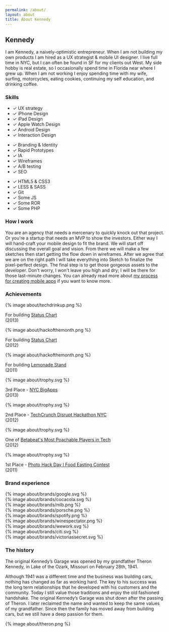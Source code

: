 ```yaml
---
permalink: /about/
layout: about
title: About Kennedy
---
```


<div class="row">
	<div class="col-3">
    <h2>Kennedy</h2>
  </div><!--/col-->
	<div class="col-9">
		<p>I am Kennedy, a naively-optimistic entrepreneur. When I am not building my own products I am hired as a UX strategist &amp; mobile UI designer. I live full time in NYC, but I can often be found in SF for my clients out West. My side hobby is real estate, so I occasionally spend time in Florida near where I grew up. When I am not working I enjoy spending time with my wife, surfing, motorcycles, eating cookies, continuing my self education, and drinking coffee.</p>
	</div><!--/col-->
</div><!--/row-->

<div class="row">
	<div class="col-3">
    <h3>Skills</h3>
  </div><!--/col-->
	<div class="col-9">
		<div class="col-4">
		  <ul class="skills">
				<li><i class="ss-icon ss-standard">&#x2713;</i> UX strategy</li>
		    <li><i class="ss-icon ss-standard">&#x2713;</i> iPhone Design</li>
		    <li><i class="ss-icon ss-standard">&#x2713;</i> iPad Design</li>
				<li><i class="ss-icon ss-standard">&#x2713;</i> Apple Watch Design</li>
		    <li><i class="ss-icon ss-standard">&#x2713;</i> Android Design</li>
		    <li><i class="ss-icon ss-standard">&#x2713;</i> Interaction Design</li>
		  </ul>
		</div><!--/col-->
		<div class="col-4">
		  <ul class="skills">
		    <li><i class="ss-icon ss-standard">&#x2713;</i> Branding &amp; Identity</li>
				<li><i class="ss-icon ss-standard">&#x2713;</i> Rapid Prototypes</li>
		    <li><i class="ss-icon ss-standard">&#x2713;</i> IA</li>
				<li><i class="ss-icon ss-standard">&#x2713;</i> Wireframes</li>
		    <li><i class="ss-icon ss-standard">&#x2713;</i> A/B testing</li>
		    <li><i class="ss-icon ss-standard">&#x2713;</i> SEO</li>
		  </ul>
		</div><!--/col-->
		<div class="col-4">
		  <ul class="skills">
				<li><i class="ss-icon ss-standard">&#x2713;</i> HTML5 &amp; CSS3</li>
		    <li><i class="ss-icon ss-standard">&#x2713;</i> LESS &amp; SASS</li>
		    <li><i class="ss-icon ss-standard">&#x2713;</i> Git</li>
				<li><i class="ss-icon ss-standard">&#x2713;</i> Some JS</li>
		    <li><i class="ss-icon ss-standard">&#x2713;</i> Some ROR</li>
		    <li><i class="ss-icon ss-standard">&#x2713;</i> Some PHP</li>
		  </ul>
		</div><!--/col-->
	</div><!--/col-->
</div><!--/row-->

<div class="row">
	<div class="col-3">
		<h3>How I work</h3>
	</div><!--/col-->
	<div class="col-9">
		<p>You are an agency that needs a mercenary to quickly knock out that project. Or you're a startup that needs an MVP to show the investors. Either way I will hand-craft your mobile design to fit the brand. We will start off discussing the overall goal and vision. From there we will make a few sketches then start getting the flow down in wireframes. After we agree that we are on the right path I will take everything into Sketch to finalize the pixel-perfect design. The final step is to get those gorgeous assets to the developer. Don't worry, I won't leave you high and dry; I will be there for those last-minute changes. You can already read more about <a href="/articles/my-process-for-creating-mobile-apps/">my process for creating mobile apps</a> if you want to know more.</p>
	</div><!--/col-->
</div><!--/row-->

<div class="row achievements">
	<div class="col-3">
		<h3>Achievements</h3>
	</div><!--/col-->
	<div class="col-9">
		<div class="col-4 thumbnail top">
			{% image about/techdrinkup.png %}
			<p class="caption"><span>For building <a href="/projects/statuschart">Status Chart</a><br/>(2013)</span></p>
		</div><!--/col-->
		<div class="col-4 thumbnail top">
			{% image about/hackofthemonth.png %}
			<p class="caption"><span>For building <a href="/projects/statuschart">Status Chart</a><br/>(2012)</span></p>
		</div><!--/col-->
		<div class="col-4 thumbnail top">
			{% image about/hackofthemonth.png %}
			<p class="caption"><span>For building <a href="/projects/lemonade-stand">Lemonade Stand</a><br/>(2011)</span></p>
		</div><!--/col-->
		<div class="col-3 thumbnail">
			{% image about/trophy.svg %}
			<p class="caption"><span>3rd Place - <a href="http://www.mikebloomberg.com/index.cfm?objectid=64301AA0-C29C-7CA2-F609C88A4873FD53">NYC BigApps</a><br/>(2013)</span></p>
		</div><!--/col-->
		<div class="col-3 thumbnail">
			{% image about/trophy.svg %}
			<p class="caption"><span>2nd Place - <a href="http://techcrunch.com/2012/05/20/introducing-our-2012-disrupt-nyc-hackathon-winners-thingscription-poachbase-and-practikhan/">TechCrunch Disrupt Hackathon NYC</a><br/>(2012)</span></p>
		</div><!--/col-->
		<div class="col-3 thumbnail">
			{% image about/trophy.svg %}
			<p class="caption"><span>One of <a href="http://betabeat.com/2012/04/betabeats-spring-2012-most-poachable-players-in-tech/#slide22">Betabeat's Most Poachable Players in Tech</a><br/>(2012)</span></p>
		</div><!--/col-->
		<div class="col-3 thumbnail">
			{% image about/trophy.svg %}
			<p class="caption"><span>1st Place - <a href="http://youtu.be/qPcVn4Im1ck">Photo Hack Day I Food Easting Contest</a><br/>(2011)</span></p>
		</div><!--/col-->
	</div><!--/col-->
</div><!--/row-->

<div class="row brands">
	<div class="col-3">
		<h3>Brand experience</h3>
	</div><!--/col-->
	<div class="col-9">
		<div class="row">
			<div class="col-4 top">
				{% image about/brands/google.svg %}
			</div><!--/col-->
			<div class="col-4 top">
				{% image about/brands/cocacola.svg %}
			</div><!--/col-->
			<div class="col-4 top">
				{% image about/brands/mlb.png %}
			</div><!--/col-->
			<div class="col-4 top">
				{% image about/brands/porsche.png %}
			</div><!--/col-->
			<div class="col-4 top">
				{% image about/brands/spotify.png %}
			</div><!--/col-->
			<div class="col-4 top">
				{% image about/brands/winespectator.png %}
			</div><!--/col-->
			<div class="col-4">
				{% image about/brands/wework.svg %}
			</div><!--/col-->
			<div class="col-4">
				{% image about/brands/citi.svg %}
			</div><!--/col-->
			<div class="col-4">
				{% image about/brands/victoriassecret.svg %}
			</div><!--/col-->
		</div><!--/row-->
	</div><!--/col-->
</div><!--/row-->

<!--

<h3>Interviews</h3>
<ul id="press-coverage">
  <li>
    <a href="http://theeastwing.net/episodes/1-kennedy">
      <img src="/img/press/theeastwing.png" alt="The East Wing">
      <p>User Experience and Community with Chris Kennedy<small>February 17th, 2012</small></p><i class="ss-icon ss-standard">&#x25B9;</i>
    </a>
  </li>
  <li>
    <a href="https://itunes.apple.com/jm/podcast/forrst-podcast/id396573610">
      <img src="/img/press/forrst.png" alt="Forrst Podcast">
      <p>Dinosaurs And Aliens #88<small>March 31st, 2011</small></p><i class="ss-icon ss-standard">&#x25B9;</i>
    </a>
  </li>
</ul>
</div>

-->

<div class="row">
	<div class="col-3">
		<h3>The history</h3>
	</div><!--/col-->
	<div class="col-9">
		<div class="col-12">
			 <p>The original Kennedy&#8217;s Garage was opened by my grandfather Theron Kennedy, in Lake of the Ozark, Missouri on February 28th, 1941.</p>
		</div><!--/col-->
		<div class="col-6">
			<p>Although 1941 was a different time and the business was building cars, nothing has changed as far as working hard. The key to his success was the long term relationships that he developed with his customers and the community. Today I still value those traditions and enjoy the old fashioned handshake. The original Kennedy&#8217;s Garage was shut down after the passing of Theron. I later reclaimed the name and wanted to keep the same values of my grandfather. Since then the family has moved away from building cars, but we still have a deep passion for them.</p>
		</div><!--/col-->
		<div class="col-6">
			{% image about/theron.png %}
		</div><!--/col-->
	</div><!--/col-->
</div><!--/row-->


<!--

Notes:
Deep inside @kennedysgarage by @mturro (http://instagram.com/p/HcUrD)

-->
